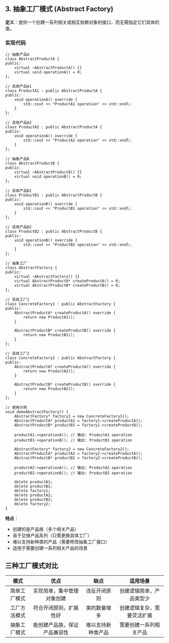 ## 3. 抽象工厂模式 (Abstract Factory)

**定义**：提供一个创建一系列相关或相互依赖对象的接口，而无需指定它们具体的类。

### 实现代码

```
// 抽象产品A
class AbstractProductA {
public:
    virtual ~AbstractProductA() {}
    virtual void operationA() = 0;
};

// 具体产品A1
class ProductA1 : public AbstractProductA {
public:
    void operationA() override {
        std::cout << "ProductA1 operation" << std::endl;
    }
};

// 具体产品A2
class ProductA2 : public AbstractProductA {
public:
    void operationA() override {
        std::cout << "ProductA2 operation" << std::endl;
    }
};

// 抽象产品B
class AbstractProductB {
public:
    virtual ~AbstractProductB() {}
    virtual void operationB() = 0;
};

// 具体产品B1
class ProductB1 : public AbstractProductB {
public:
    void operationB() override {
        std::cout << "ProductB1 operation" << std::endl;
    }
};

// 具体产品B2
class ProductB2 : public AbstractProductB {
public:
    void operationB() override {
        std::cout << "ProductB2 operation" << std::endl;
    }
};

// 抽象工厂
class AbstractFactory {
public:
    virtual ~AbstractFactory() {}
    virtual AbstractProductA* createProductA() = 0;
    virtual AbstractProductB* createProductB() = 0;
};

// 具体工厂1
class ConcreteFactory1 : public AbstractFactory {
public:
    AbstractProductA* createProductA() override {
        return new ProductA1();
    }
    
    AbstractProductB* createProductB() override {
        return new ProductB1();
    }
};

// 具体工厂2
class ConcreteFactory2 : public AbstractFactory {
public:
    AbstractProductA* createProductA() override {
        return new ProductA2();
    }
    
    AbstractProductB* createProductB() override {
        return new ProductB2();
    }
};

// 使用示例
void demoAbstractFactory() {
    AbstractFactory* factory1 = new ConcreteFactory1();
    AbstractProductA* productA1 = factory1->createProductA();
    AbstractProductB* productB1 = factory1->createProductB();
    
    productA1->operationA(); // 输出: ProductA1 operation
    productB1->operationB(); // 输出: ProductB1 operation
    
    AbstractFactory* factory2 = new ConcreteFactory2();
    AbstractProductA* productA2 = factory2->createProductA();
    AbstractProductB* productB2 = factory2->createProductB();
    
    productA2->operationA(); // 输出: ProductA2 operation
    productB2->operationB(); // 输出: ProductB2 operation
    
    delete productA1;
    delete productB1;
    delete factory1;
    delete productA2;
    delete productB2;
    delete factory2;
}
```

**特点**：

- 创建的是产品族（多个相关产品）
- 易于交换产品系列（只需更换具体工厂）
- 难以支持新种类的产品（需要修改抽象工厂接口）
- 适用于需要创建一系列相关产品的场景

## 三种工厂模式对比

|     模式     |             优点             |        缺点        |          适用场景          |
| :----------: | :--------------------------: | :----------------: | :------------------------: |
| 简单工厂模式 |  实现简单，集中管理对象创建  |    违反开闭原则    |  创建逻辑简单，产品类型少  |
| 工厂方法模式 |    符合开闭原则，扩展性好    |    类的数量增多    | 创建逻辑复杂，需要灵活扩展 |
| 抽象工厂模式 | 能创建产品族，保证产品兼容性 | 难以支持新种类产品 |   需要创建一系列相关产品   |